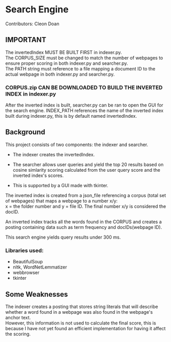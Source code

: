 # Search Engine
Contributors: Cleon Doan

## IMPORTANT
The invertedIndex MUST BE BUILT FIRST in indexer.py.  
The CORPUS_SIZE must be changed to match the number of webpages to ensure proper scoring in both indexer.py and searcher.py.  
The PATH string must reference to a file mapping a document ID to the actual webpage in both indexer.py and searcher.py.  

### CORPUS.zip CAN BE DOWNLOADED TO BUILD THE INVERTED INDEX in indexer.py

After the inverted index is built, searcher.py can be ran to open the GUI for the search engine. 
INDEX_PATH references the name of the inverted index built during indexer.py, this is by default named invertedIndex. 

## Background
This project consists of two components: the indexer and searcher.  
- The indexer creates the invertedIndex.  
- The searcher allows user queries and yield the top 20 results based on cosine simlarity scoring calculated from the user query score and the inverted index's scores.  

- This is supported by a GUI made with tkinter.  

The inverted index is created from a json_file referencing a corpus (total set of webpages) that maps a webpage to a number x/y:  
x = the folder number and y = file ID.  The final number x/y is considered the docID.  

An inverted index tracks all the words found in the CORPUS and creates a posting containing data such as term frequency and docIDs(webpage ID).  

This search engine yields query results under 300 ms.

### Libraries used: 
- BeautifulSoup
- nltk, WordNetLemmatizer
- webbrowser
- tkinter 

## Some Weaknesses
The indexer creates a posting that stores string literals that will describe whether a word found in a webpage was also found in the webpage's anchor text.  
However, this information is not used to calculate the final score, this is because I have not yet found an efficient implementation for having it affect the scoring.
